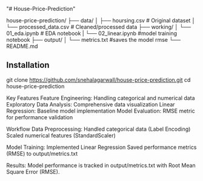 "# House-Price-Prediction" 

house-price-prediction/
├── data/
│ ├── hoursing.csv # Original dataset
│ └── processed_data.csv # Cleaned/processed data
├── working/
│ └── 01_eda.ipynb # EDA notebook 
| └── 02_linear.ipynb #model training notebook
├── output/
│ └── metrics.txt #saves the model rmse
└── README.md

## Installation
git clone https://github.com/snehalagarwall/house-price-prediction.git
cd house-price-prediction

Key Features
Feature Engineering: Handling categorical and numerical data
Exploratory Data Analysis: Comprehensive data visualization
Linear Regression: Baseline model implementation
Model Evaluation: RMSE metric for performance validation

Workflow
Data Preprocessing:
Handled categorical data (Label Encoding)
Scaled numerical features (StandardScaler)

Model Training:
Implemented Linear Regression
Saved performance metrics (RMSE) to output/metrics.txt

Results:
Model performance is tracked in output/metrics.txt with Root Mean Square Error (RMSE).


